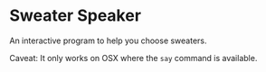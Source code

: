 Sweater Speaker
====

An interactive program to help you choose sweaters.

Caveat: It only works on OSX where the ``say`` command is available.
